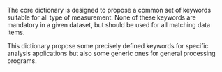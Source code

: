 The core dictionary is designed to propose a common set of keywords suitable for all type of measurement. None of these keywords are mandatory in a given dataset, but should be used for all matching data items.

This dictionary propose some precisely defined keywords for specific analysis applications but also some generic ones for general processing programs.
